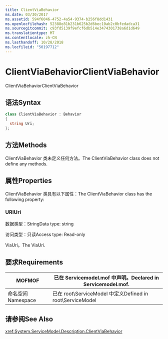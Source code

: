 ```yaml
---
title: ClientViaBehavior
ms.date: 03/30/2017
ms.assetid: 594f6046-4752-4a54-9374-b256f8dd1431
ms.openlocfilehash: 52388e81b231b625b2d6bec10ab2c0bfedadca31
ms.sourcegitcommit: c93fd5139f9efcf6db514e3474301738a6d1d649
ms.translationtype: MT
ms.contentlocale: zh-CN
ms.lasthandoff: 10/28/2018
ms.locfileid: "50197712"
---
```

# <a name="clientviabehavior"></a><span data-ttu-id="02e32-102">ClientViaBehavior</span><span class="sxs-lookup"><span data-stu-id="02e32-102">ClientViaBehavior</span></span>
<span data-ttu-id="02e32-103">ClientViaBehavior</span><span class="sxs-lookup"><span data-stu-id="02e32-103">ClientViaBehavior</span></span>  
  
## <a name="syntax"></a><span data-ttu-id="02e32-104">语法</span><span class="sxs-lookup"><span data-stu-id="02e32-104">Syntax</span></span>  
  
```csharp
class ClientViaBehavior : Behavior  
{  
  string Uri;  
};  
```  
  
## <a name="methods"></a><span data-ttu-id="02e32-105">方法</span><span class="sxs-lookup"><span data-stu-id="02e32-105">Methods</span></span>  
 <span data-ttu-id="02e32-106">ClientViaBehavior 类未定义任何方法。</span><span class="sxs-lookup"><span data-stu-id="02e32-106">The ClientViaBehavior class does not define any methods.</span></span>  
  
## <a name="properties"></a><span data-ttu-id="02e32-107">属性</span><span class="sxs-lookup"><span data-stu-id="02e32-107">Properties</span></span>  
 <span data-ttu-id="02e32-108">ClientViaBehavior 类具有以下属性：</span><span class="sxs-lookup"><span data-stu-id="02e32-108">The ClientViaBehavior class has the following property:</span></span>  
  
### <a name="uri"></a><span data-ttu-id="02e32-109">URI</span><span class="sxs-lookup"><span data-stu-id="02e32-109">Uri</span></span>  
 <span data-ttu-id="02e32-110">数据类型：String</span><span class="sxs-lookup"><span data-stu-id="02e32-110">Data type: string</span></span>  
  
 <span data-ttu-id="02e32-111">访问类型：只读</span><span class="sxs-lookup"><span data-stu-id="02e32-111">Access type: Read-only</span></span>  
  
 <span data-ttu-id="02e32-112">ViaUri。</span><span class="sxs-lookup"><span data-stu-id="02e32-112">The ViaUri.</span></span>  
  
## <a name="requirements"></a><span data-ttu-id="02e32-113">要求</span><span class="sxs-lookup"><span data-stu-id="02e32-113">Requirements</span></span>  
  
|<span data-ttu-id="02e32-114">MOF</span><span class="sxs-lookup"><span data-stu-id="02e32-114">MOF</span></span>|<span data-ttu-id="02e32-115">已在 Servicemodel.mof 中声明。</span><span class="sxs-lookup"><span data-stu-id="02e32-115">Declared in Servicemodel.mof.</span></span>|  
|---------|-----------------------------------|  
|<span data-ttu-id="02e32-116">命名空间</span><span class="sxs-lookup"><span data-stu-id="02e32-116">Namespace</span></span>|<span data-ttu-id="02e32-117">已在 root\ServiceModel 中定义</span><span class="sxs-lookup"><span data-stu-id="02e32-117">Defined in root\ServiceModel</span></span>|  
  
## <a name="see-also"></a><span data-ttu-id="02e32-118">请参阅</span><span class="sxs-lookup"><span data-stu-id="02e32-118">See Also</span></span>  
 <xref:System.ServiceModel.Description.ClientViaBehavior>

